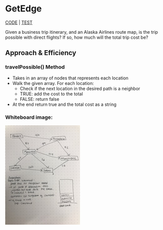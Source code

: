 # GetEdge

[CODE](https://github.com/janiekyu/data-structures-and-algorithms/blob/master/code401challenges/src/main/java/code401challenges/Graph/GetEdge.java) | [TEST](https://github.com/janiekyu/data-structures-and-algorithms/blob/master/code401challenges/src/test/java/code401challenges/Graph/GetEdgeTest.java)

Given a business trip itinerary, and an Alaska Airlines route map, is the trip possible with direct flights? If so, how much will the total trip cost be?

## Approach & Efficiency
### travelPossible() Method
- Takes in an array of nodes that represents each location
- Walk the given array. For each location: 
  - Check if the next location in the desired path is a neighbor
  - TRUE: add the cost to the total
  - FALSE: return false
- At the end return true and the total cost as a string 

### Whiteboard image: 

![Image](https://github.com/janiekyu/data-structures-and-algorithms/blob/master/assets/cc36-image.jpg)
